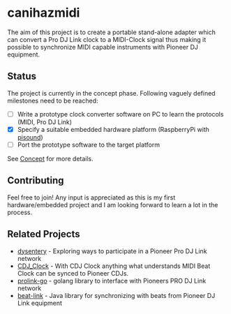 # canihazmidi
The aim of this project is to create a portable stand-alone adapter which can convert a Pro DJ Link clock to a MIDI-Clock signal thus making it possible to synchronize MIDI capable instruments with Pioneer DJ equipment.

## Status
The project is currently in the concept phase. Following vaguely defined milestones need to be reached:
- [ ] Write a prototype clock converter software on PC to learn the protocols (MIDI, Pro DJ Link)
- [x] Specify a suitable embedded hardware platform (RaspberryPi with [pisound](https://blokas.io/pisound))
- [ ] Port the prototype software to the target platform

See [Concept](https://github.com/IljaN/canihazmidi/blob/master/docs/concept.md) for more details.

## Contributing
Feel free to join! Any input is appreciated as this is my first hardware/embedded project and I am looking forward to learn a lot in the process. 

## Related Projects
- [dysentery](https://github.com/brunchboy/dysentery) - Exploring ways to participate in a Pioneer Pro DJ Link network
- [CDJ_Clock](https://github.com/g-zi/CDJ_Clock) - With CDJ Clock anything what understands MIDI Beat Clock can be synced to Pioneer CDJs.
- [prolink-go](https://github.com/EvanPurkhiser/prolink-go) - golang library to interface with Pioneers PRO DJ Link network
- [beat-link](https://github.com/brunchboy/beat-link) - Java library for synchronizing with beats from Pioneer DJ Link equipment







